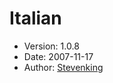 Italian
=======

* Version: 1.0.8
* Date: 2007-11-17
* Author: [Stevenking](http://sourceforge.net/users/stevenking80/)
